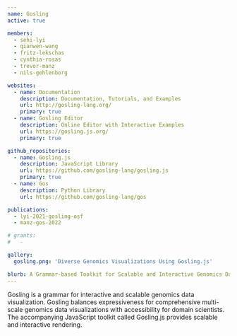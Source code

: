 ```yaml
---
name: Gosling
active: true

members:
  - sehi-lyi
  - qianwen-wang
  - fritz-lekschas
  - cynthia-rosas
  - trevor-manz
  - nils-gehlenborg

websites:
  - name: Documentation
    description: Documentation, Tutorials, and Examples
    url: http://gosling-lang.org/
    primary: true
  - name: Gosling Editor
    description: Online Editor with Interactive Examples
    url: https://gosling.js.org/
    primary: true

github_repositories:
  - name: Gosling.js
    description: JavaScript Library
    url: https://github.com/gosling-lang/gosling.js
    primary: true
  - name: Gos
    description: Python Library
    url: https://github.com/gosling-lang/gos

publications:
  - lyi-2021-gosling-osf
  - manz-gos-2022

# grants:
#   - 

gallery:
  gosling.png: 'Diverse Genomics Visualizations Using Gosling.js'

blurb: A Grammar-based Toolkit for Scalable and Interactive Genomics Data Visualization
---
```

Gosling is a grammar for interactive and scalable genomics data visualization. Gosling balances expressiveness for comprehensive multi-scale genomics data visualizations with accessibility for domain scientists. The accompanying JavaScript toolkit called Gosling.js provides scalable and interactive rendering.
